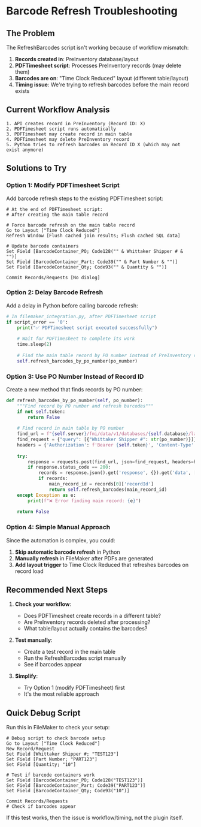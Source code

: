 # Barcode Refresh Troubleshooting

## The Problem
The RefreshBarcodes script isn't working because of workflow mismatch:

1. **Records created in**: PreInventory database/layout  
2. **PDFTimesheet script**: Processes PreInventory records (may delete them)
3. **Barcodes are on**: "Time Clock Reduced" layout (different table/layout)
4. **Timing issue**: We're trying to refresh barcodes before the main record exists

## Current Workflow Analysis

```
1. API creates record in PreInventory (Record ID: X)
2. PDFTimesheet script runs automatically 
3. PDFTimesheet may create record in main table
4. PDFTimesheet may delete PreInventory record  
5. Python tries to refresh barcodes on Record ID X (which may not exist anymore)
```

## Solutions to Try

### Option 1: Modify PDFTimesheet Script
Add barcode refresh steps to the existing PDFTimesheet script:

```
# At the end of PDFTimesheet script:
# After creating the main table record

# Force barcode refresh on the main table record  
Go to Layout ["Time Clock Reduced"]
Refresh Window [Flush cached join results; Flush cached SQL data]

# Update barcode containers
Set Field [BarcodeContainer_PO; Code128("" & Whittaker Shipper # & "")]
Set Field [BarcodeContainer_Part; Code39("" & Part Number & "")]
Set Field [BarcodeContainer_Qty; Code93("" & Quantity & "")]

Commit Records/Requests [No dialog]
```

### Option 2: Delay Barcode Refresh
Add a delay in Python before calling barcode refresh:

```python
# In filemaker_integration.py, after PDFTimesheet script
if script_error == '0':
    print("✅ PDFTimesheet script executed successfully")
    
    # Wait for PDFTimesheet to complete its work
    time.sleep(2)
    
    # Find the main table record by PO number instead of PreInventory record ID
    self.refresh_barcodes_by_po_number(po_number)
```

### Option 3: Use PO Number Instead of Record ID
Create a new method that finds records by PO number:

```python
def refresh_barcodes_by_po_number(self, po_number):
    """Find record by PO number and refresh barcodes"""
    if not self.token:
        return False
        
    # Find record in main table by PO number
    find_url = f"{self.server}/fmi/data/v1/databases/{self.database}/layouts/Time Clock Reduced/_find"
    find_request = {"query": [{"Whittaker Shipper #": str(po_number)}]}
    headers = {'Authorization': f'Bearer {self.token}', 'Content-Type': 'application/json'}
    
    try:
        response = requests.post(find_url, json=find_request, headers=headers, verify=False)
        if response.status_code == 200:
            records = response.json().get('response', {}).get('data', [])
            if records:
                main_record_id = records[0]['recordId']
                return self.refresh_barcodes(main_record_id)
    except Exception as e:
        print(f"❌ Error finding main record: {e}")
    
    return False
```

### Option 4: Simple Manual Approach
Since the automation is complex, you could:

1. **Skip automatic barcode refresh** in Python
2. **Manually refresh** in FileMaker after PDFs are generated
3. **Add layout trigger** to Time Clock Reduced that refreshes barcodes on record load

## Recommended Next Steps

1. **Check your workflow**: 
   - Does PDFTimesheet create records in a different table?
   - Are PreInventory records deleted after processing?
   - What table/layout actually contains the barcodes?

2. **Test manually**:
   - Create a test record in the main table
   - Run the RefreshBarcodes script manually
   - See if barcodes appear

3. **Simplify**:
   - Try Option 1 (modify PDFTimesheet) first
   - It's the most reliable approach

## Quick Debug Script

Run this in FileMaker to check your setup:

```
# Debug script to check barcode setup
Go to Layout ["Time Clock Reduced"]
New Record/Request
Set Field [Whittaker Shipper #; "TEST123"]
Set Field [Part Number; "PART123"] 
Set Field [Quantity; "10"]

# Test if barcode containers work
Set Field [BarcodeContainer_PO; Code128("TEST123")]
Set Field [BarcodeContainer_Part; Code39("PART123")]
Set Field [BarcodeContainer_Qty; Code93("10")]

Commit Records/Requests
# Check if barcodes appear
```

If this test works, then the issue is workflow/timing, not the plugin itself.

